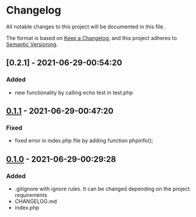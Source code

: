 # Changelog

All notable changes to this project will be documented in this file.

The format is based on [Keep a Changelog](https://keepachangelog.com/en/1.0.0/),
and this project adheres to [Semantic Versioning](https://semver.org/spec/v2.0.0.html).


## [0.2.1] - 2021-06-29-00:54:20

### Added

- new functionality by calling echo test in test.php

## [0.1.1](https://github.com/Davdeveloper933/git-exam-david_istomin/tree/0.1.1) - 2021-06-29-00:47:20

### Fixed

- fixed error in index.php file by adding function phpinfo();

## [0.1.0](https://github.com/Davdeveloper933/git-exam-david_istomin/tree/0.1.0) - 2021-06-29-00:29:28

### Added

- .gitignore with ignore rules.
  It can be changed depending on the project requirements
- CHANGELOG.md
- index.php